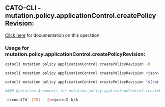 
## CATO-CLI - mutation.policy.applicationControl.createPolicyRevision:
[Click here](https://api.catonetworks.com/documentation/#mutation-mutation.policy.applicationControl.createPolicyRevision) for documentation on this operation.

### Usage for mutation.policy.applicationControl.createPolicyRevision:

```bash
catocli mutation policy applicationControl createPolicyRevision -h

catocli mutation policy applicationControl createPolicyRevision <json>

catocli mutation policy applicationControl createPolicyRevision "$(cat < mutation.policy.applicationControl.createPolicyRevision.json)"

#### Operation Arguments for mutation.policy.applicationControl.createPolicyRevision ####

`accountId` [ID] - (required) N/A    
